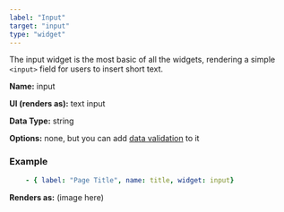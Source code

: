 ```yaml
---
label: "Input"
target: "input"
type: "widget"
---
```


The input widget is the most basic of all the widgets, rendering a simple ` <input> ` field for users to insert short text.

**Name:** input

**UI (renders as):** text input

**Data Type:** string

**Options:** none, but you can add [data validation](/docs/validation/) to it

### Example
```yaml
    - { label: "Page Title", name: title, widget: input}
```
**Renders as:**
(image here)